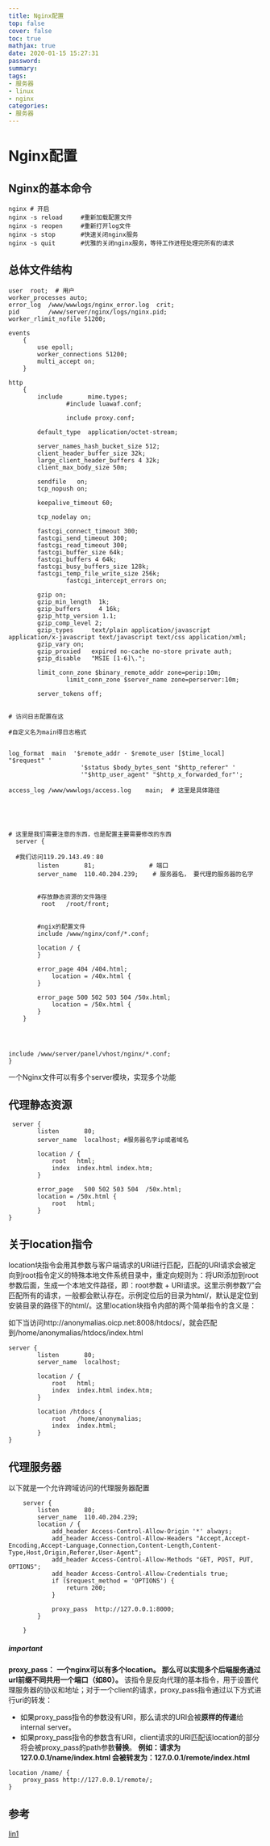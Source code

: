 ```yaml
---
title: Nginx配置
top: false
cover: false
toc: true
mathjax: true
date: 2020-01-15 15:27:31
password:
summary:
tags:
- 服务器
- linux
- nginx
categories:
- 服务器
---
```

# Nginx配置

## Nginx的基本命令

```
nginx # 开启
nginx -s reload     #重新加载配置文件
nginx -s reopen     #重新打开log文件
nginx -s stop       #快速关闭nginx服务
nginx -s quit       #优雅的关闭nginx服务，等待工作进程处理完所有的请求
```

## 总体文件结构

```
user  root;  # 用户
worker_processes auto;
error_log  /www/wwwlogs/nginx_error.log  crit;
pid        /www/server/nginx/logs/nginx.pid;
worker_rlimit_nofile 51200;

events
    {
        use epoll;
        worker_connections 51200;
        multi_accept on;
    }

http
    {
        include       mime.types;
                #include luawaf.conf;

                include proxy.conf;

        default_type  application/octet-stream;

        server_names_hash_bucket_size 512;
        client_header_buffer_size 32k;
        large_client_header_buffers 4 32k;
        client_max_body_size 50m;

        sendfile   on;
        tcp_nopush on;

        keepalive_timeout 60;

        tcp_nodelay on;

        fastcgi_connect_timeout 300;
        fastcgi_send_timeout 300;
        fastcgi_read_timeout 300;
        fastcgi_buffer_size 64k;
        fastcgi_buffers 4 64k;
        fastcgi_busy_buffers_size 128k;
        fastcgi_temp_file_write_size 256k;
                fastcgi_intercept_errors on;

        gzip on;
        gzip_min_length  1k;
        gzip_buffers     4 16k;
        gzip_http_version 1.1;
        gzip_comp_level 2;
        gzip_types     text/plain application/javascript application/x-javascript text/javascript text/css application/xml;
        gzip_vary on;
        gzip_proxied   expired no-cache no-store private auth;
        gzip_disable   "MSIE [1-6]\.";

        limit_conn_zone $binary_remote_addr zone=perip:10m;
                limit_conn_zone $server_name zone=perserver:10m;

        server_tokens off;


# 访问日志配置在这

#自定义名为main得日志格式


log_format  main  '$remote_addr - $remote_user [$time_local] "$request" '
                    '$status $body_bytes_sent "$http_referer" '
                    '"$http_user_agent" "$http_x_forwarded_for"';

access_log /www/wwwlogs/access.log    main;  # 这里是具体路径





# 这里是我们需要注意的东西，也是配置主要需要修改的东西
  server {

  #我们访问119.29.143.49：80
        listen       81;               # 端口
        server_name  110.40.204.239;    # 服务器名， 要代理的服务器的名字


        #存放静态资源的文件路径
         root   /root/front;


        #ngix的配置文件
        include /www/nginx/conf/*.conf;

        location / {
        }

        error_page 404 /404.html;
            location = /40x.html {
        }

        error_page 500 502 503 504 /50x.html;
            location = /50x.html {
        }
    }
    



include /www/server/panel/vhost/nginx/*.conf;
}
```

一个Nginx文件可以有多个server模块，实现多个功能
## 代理静态资源


```
 server {
        listen       80;
        server_name  localhost; #服务器名字ip或者域名

        location / {
            root   html;
            index  index.html index.htm;
        }

        error_page   500 502 503 504  /50x.html;
        location = /50x.html {
            root   html;
        } 
}  
```


## 关于location指令
location块指令会用其参数与客户端请求的URI进行匹配，匹配的URI请求会被定向到root指令定义的特殊本地文件系统目录中，重定向规则为：将URI添加到root参数后面，生成一个本地文件路径，即：root参数 + URI请求。这里示例参数”/”会匹配所有的请求，一般都会默认存在。示例定位后的目录为html/，默认是定位到安装目录的路径下的html/。这里location块指令内部的两个简单指令的含义是：



如下当访问http://anonymalias.oicp.net:8008/htdocs/，就会匹配到/home/anonymalias/htdocs/index.html



```
server {
        listen       80;
        server_name  localhost;

        location / {
            root   html;
            index  index.html index.htm;
        }

        location /htdocs {
            root   /home/anonymalias;
            index  index.html;
        }
}  

```

## 代理服务器
以下就是一个允许跨域访问的代理服务器配置
```
    server {
        listen       80;
        server_name  110.40.204.239;
        location / {
            add_header Access-Control-Allow-Origin '*' always;
            add_header Access-Control-Allow-Headers "Accept,Accept-Encoding,Accept-Language,Connection,Content-Length,Content-Type,Host,Origin,Referer,User-Agent";
            add_header Access-Control-Allow-Methods "GET, POST, PUT, OPTIONS";
            add_header Access-Control-Allow-Credentials true;
            if ($request_method = 'OPTIONS') {
                return 200;
            }
            
            proxy_pass  http://127.0.0.1:8000;
        }

    }

```
##### important
**proxy_pass：**
**一个nginx可以有多个location。
那么可以实现多个后端服务通过url前缀不同共用一个端口（如80）。**
该指令是反向代理的基本指令，用于设置代理服务器的协议和地址；对于一个client的请求，proxy_pass指令通过以下方式进行uri的转发：
- 如果proxy_pass指令的参数没有URI，那么请求的URI会被**原样的传递**给internal server。
- 如果proxy_pass指令的参数含有URI，client请求的URI匹配该location的部分将会被proxy_pass的path参数**替换**。
**例如：请求为127.0.0.1/name/index.html 会被转发为：127.0.0.1/remote/index.html**
```
location /name/ {
    proxy_pass http://127.0.0.1/remote/;
}
```


## 参考

[lin1](https://blog.csdn.net/anonymalias/article/details/50950910)